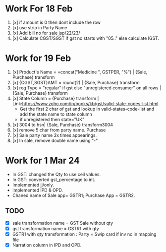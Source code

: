 # Work For 18 Feb

1. [x] if amount is 0 then dont include the row
2. [x] use strip in Party Name
3. [x] Add bill no for sale jsp/22/23/<starting no>
4. [x] Calculate CGST/SGST if gst no starts with "05.." else calculate IGST.

# Work for 19 Feb

1. [x] Product's Name = =concat("Medicine ", GSTPER, "%") | {Sale, Purchase} transform
2. [x] {CGST,SGST}AMT = round(2) | {Sale, Purchase} transform
3. [x] reg Type = "regular" if gst else "unregistered consumer" on all rows | {Sale, Purchase} transform 
4. [x] State Column =  {Purchase} transform | Link:https://www.zoho.com/in/books/kb/gst/valid-state-codes-list.html
    - Get the first 2 char of gst and lookup in valid-states-code-list and add the state name to state column
    - if unregistered then state="UK"
5. [x] 3004 to hsn| {Sale, Purchase} transform3004
6. [x] remove 5 char from party name. Purchase
7. [x] Sale party name 2x times appearings.
8. [x] In sale, remove double name using "-" 


# Work for 1 Mar 24
- In GST: changed the Qty to use ceil values.
- In GST: converted gst_percentage to int.
- Implemented jj/only.
- implemented IPD & OPD.
- Chaned name of Sale app= GSTR1; Purchase App = GSTR2.

## TODO

- [x] sale transformation name = GST Sale without qty 
- [x] gst transformation name = GSTR1 with qty
- [x] GSTR1 with qty transformation : Party = Swip card if inv no in mapping file
- [x] Narration column in IPD and OPD.

